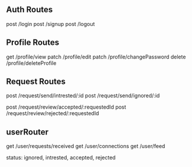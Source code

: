 ## Auth Routes
post /login
post /signup
post /logout

## Profile Routes
get /profile/view
patch /profile/edit
patch /profile/changePassword
delete /profile/deleteProfile

## Request Routes
post /request/send/intrested/:id
post /request/send/ignored/:id

post /request/review/accepted/:requestedId
post /request/review/rejected/:requestedId

## userRouter
get /user/requests/received
get /user/connections
get /user/feed

status: ignored, intrested, accepted, rejected